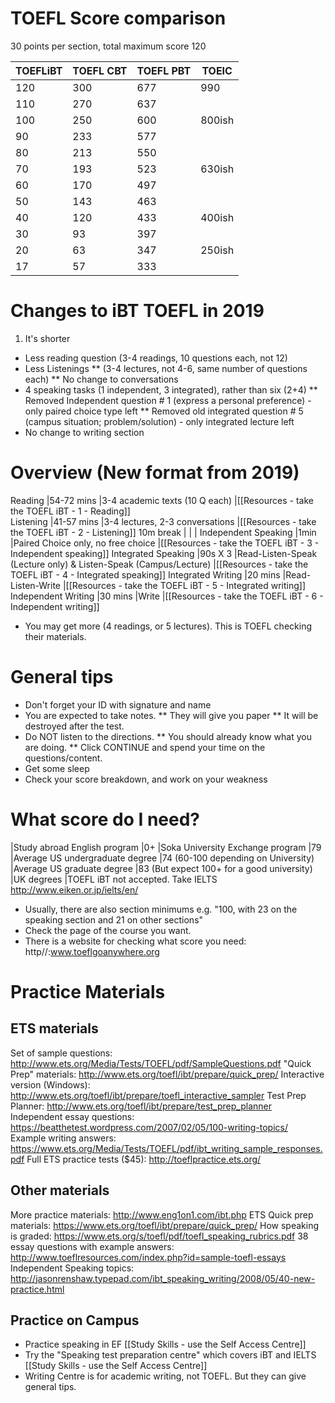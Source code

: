# TOEFL Score comparison
30 points per section, total maximum score 120

TOEFLiBT    |TOEFL CBT  |TOEFL PBT      |TOEIC          
------------|-----------|---------------|-----
120         |300        |677            |990
110         |270        |637            |
100         |250        |600            |800ish
90          |233        |577            |               
80          |213        |550            |
70          |193        |523            |630ish
60          |170        |497            |
50          |143        |463            |
40          |120        |433            |400ish
30          |93         |397            |
20          |63         |347            |250ish
17          |57         |333            |               

# Changes to iBT TOEFL in 2019
1) It's shorter
* Less reading question  (3-4 readings, 10 questions each, not 12)
* Less Listenings 
** (3-4 lectures, not 4-6, same number of questions each)
** No change to conversations
* 4 speaking tasks (1 independent,  3 integrated), rather than six (2+4)
** Removed Independent question # 1 (express a personal preference)  - only paired choice  type left
** Removed old integrated question # 5 (campus situation; problem/solution) - only integrated lecture left
* No change to writing section


# Overview (New format from 2019)
Reading                 |54-72 mins     |3-4 academic texts (10 Q each)                    |[[Resources - take the TOEFL iBT - 1 - Reading]]           
Listening               |41-57 mins     |3-4 lectures, 2-3 conversations                   |[[Resources - take the TOEFL iBT - 2 - Listening]]
10m break               |               |                                                  |
Independent Speaking    |1min           |Paired Choice only, no free choice                |[[Resources - take the TOEFL iBT - 3 - Independent speaking]]
Integrated Speaking     |90s X 3        |Read-Listen-Speak (Lecture only) & Listen-Speak (Campus/Lecture) |[[Resources - take the TOEFL iBT - 4 - Integrated speaking]]
Integrated Writing      |20 mins        |Read-Listen-Write                                 |[[Resources - take the TOEFL iBT - 5 - Integrated writing]]
Independent Writing     |30 mins        |Write                                             |[[Resources - take the TOEFL iBT - 6 - Independent writing]]

* You may get more (4 readings, or 5 lectures). This is TOEFL checking their materials. 



# General tips
* Don't forget your ID with signature and name
* You are expected to take notes. 
** They will give you paper
** It will be destroyed after the test. 
* Do NOT listen to the directions. 
** You should already know what you are doing. 
** Click CONTINUE and spend your time on the questions/content.
* Get some sleep
* Check your score breakdown, and work on your weakness

# What score do I need?
|Study abroad English program       |0+
|Soka University Exchange program   |79
|Average US undergraduate degree    |74 (60-100 depending on University)
|Average US graduate degree         |83 (But expect 100+ for a good university)
|UK degrees                         |TOEFL iBT not accepted. Take IELTS http://www.eiken.or.jp/ielts/en/

* Usually, there are also section minimums e.g. "100, with 23 on the speaking section and 21 on other sections"
* Check the page of the course you want.
* There is a website for checking what score you need: http//:www.toeflgoanywhere.org

# Practice Materials
## ETS materials
Set of sample questions:        http://www.ets.org/Media/Tests/TOEFL/pdf/SampleQuestions.pdf
"Quick Prep" materials:         http://www.ets.org/toefl/ibt/prepare/quick_prep/
Interactive version (Windows):  http://www.ets.org/toefl/ibt/prepare/toefl_interactive_sampler
Test Prep Planner:              http://www.ets.org/toefl/ibt/prepare/test_prep_planner
Independent essay questions:    https://beatthetest.wordpress.com/2007/02/05/100-writing-topics/
Example writing answers:        https://www.ets.org/Media/Tests/TOEFL/pdf/ibt_writing_sample_responses.pdf
Full ETS practice tests ($45):  http://toeflpractice.ets.org/ 

## Other materials
More practice materials:    http://www.eng1on1.com/ibt.php
ETS Quick prep materials:   https://www.ets.org/toefl/ibt/prepare/quick_prep/
How speaking is graded:     https://www.ets.org/s/toefl/pdf/toefl_speaking_rubrics.pdf
38 essay questions with example answers: http://www.toeflresources.com/index.php?id=sample-toefl-essays
Independent Speaking topics: http://jasonrenshaw.typepad.com/ibt_speaking_writing/2008/05/40-new-practice.html

## Practice on Campus
* Practice speaking in  EF [[Study Skills - use the Self Access Centre]]
* Try the "Speaking test preparation centre" which covers iBT and IELTS [[Study Skills - use the Self Access Centre]]
* Writing Centre is for academic writing, not TOEFL. But they can give general tips. 
